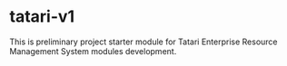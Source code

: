 # tatari-v1
This is preliminary project starter module for Tatari Enterprise Resource Management System modules development.

